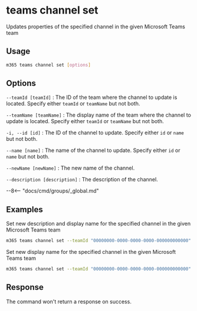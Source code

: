 # teams channel set

Updates properties of the specified channel in the given Microsoft Teams team

## Usage

```sh
m365 teams channel set [options]
```

## Options

`--teamId [teamId]`
: The ID of the team where the channel to update is located. Specify either `teamId` or `teamName` but not both.

`--teamName [teamName]`
: The display name of the team where the channel to update is located. Specify either `teamId` or `teamName` but not both.

`-i, --id [id]`
: The ID of the channel to update. Specify either `id` or `name` but not both.

`--name [name]`
: The name of the channel to update. Specify either `id` or `name` but not both.

`--newName [newName]`
: The new name of the channel.

`--description [description]`
: The description of the channel.

--8<-- "docs/cmd/groups/_global.md"

## Examples
  
Set new description and display name for the specified channel in the given Microsoft Teams team

```sh
m365 teams channel set --teamId "00000000-0000-0000-0000-000000000000" --name Reviews --newName Projects --description "Channel for new projects"
```

Set new display name for the specified channel in the given Microsoft Teams team

```sh
m365 teams channel set --teamId "00000000-0000-0000-0000-000000000000" --name Reviews --newName Projects
```

## Response

The command won't return a response on success.
